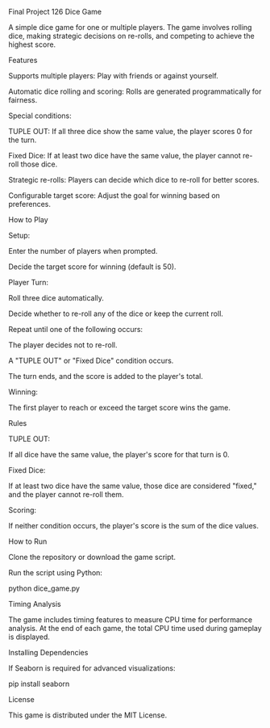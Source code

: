 Final Project 126
Dice Game

A simple dice game for one or multiple players. The game involves rolling dice, making strategic decisions on re-rolls, and competing to achieve the highest score.

Features

Supports multiple players: Play with friends or against yourself.

Automatic dice rolling and scoring: Rolls are generated programmatically for fairness.

Special conditions:

TUPLE OUT: If all three dice show the same value, the player scores 0 for the turn.

Fixed Dice: If at least two dice have the same value, the player cannot re-roll those dice.

Strategic re-rolls: Players can decide which dice to re-roll for better scores.

Configurable target score: Adjust the goal for winning based on preferences.

How to Play

Setup:

Enter the number of players when prompted.

Decide the target score for winning (default is 50).

Player Turn:

Roll three dice automatically.

Decide whether to re-roll any of the dice or keep the current roll.

Repeat until one of the following occurs:

The player decides not to re-roll.

A "TUPLE OUT" or "Fixed Dice" condition occurs.

The turn ends, and the score is added to the player's total.

Winning:

The first player to reach or exceed the target score wins the game.

Rules

TUPLE OUT:

If all dice have the same value, the player's score for that turn is 0.

Fixed Dice:

If at least two dice have the same value, those dice are considered "fixed," and the player cannot re-roll them.

Scoring:

If neither condition occurs, the player's score is the sum of the dice values.

How to Run

Clone the repository or download the game script.

Run the script using Python:

python dice_game.py

Timing Analysis

The game includes timing features to measure CPU time for performance analysis. At the end of each game, the total CPU time used during gameplay is displayed.

Installing Dependencies

If Seaborn is required for advanced visualizations:

pip install seaborn


License

This game is distributed under the MIT License.

